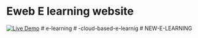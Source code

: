 # Eweb E learning website 

[![Live Demo](https://img.shields.io/badge/Live_Demo-Click_Here-brightgreen)](https://harshsfd.github.io/Eweb/)
#   e - l e a r n i n g  
 #   - c l o u d - b a s e d - e - l e a r n i g  
 #   N E W - E - L E A R N I N G  
 